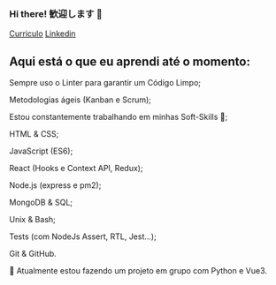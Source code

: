 ### Hi there! 歓迎します 👋

[Curriculo](https://gitconnected.com/matheusjkl1)
[Linkedin](https://gitconnected.com/matheusjkl1/resume)
<!--[Portfolio](https://www.matheus-santana.com/) -->

## Aqui está o que eu aprendi até o momento:
Sempre uso o Linter para garantir um Código Limpo;

Metodologias ágeis (Kanban e Scrum);

Estou constantemente trabalhando em minhas Soft-Skills 🙂;

HTML & CSS;

JavaScript (ES6);

React (Hooks e Context API, Redux);

Node.js (express e pm2);

MongoDB & SQL;

Unix & Bash;

Tests (com NodeJs Assert, RTL, Jest...);

Git & GitHub.

:page_with_curl: Atualmente estou fazendo um projeto em grupo com Python e Vue3.

<!-- <p align="left">
  <a href="https://github.com/matheusjkl1/github-readme-stats">
    <img align="left" height="180px" width="45%" src="https://github-readme-stats.vercel.app/api?username=matheusjkl1&show_icons=true&theme=dark" />
  </a>
</p>
<p align="right">
  <a href="https://github.com/matheusjkl1/convoychat">
    <img align="right" height="180px" width="45%" src="https://github-readme-stats.vercel.app/api/top-langs/?username=matheusjkl1&theme=dark&layout=compact" />
  </a>
</p>
  -->

